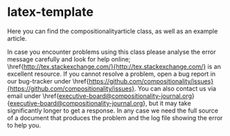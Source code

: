 # latex-template


Here you can find the compositionalityarticle class, as well as an example article. 

In case you encounter problems using this class please analyse the error message carefully and look for help online; \href{http://tex.stackexchange.com/}{http://tex.stackexchange.com/} is an excellent resource.
If you cannot resolve a problem,  open a bug report in our bug-tracker under \href{https://github.com/compositionality/issues}{https://github.com/compositionality/issues}.
You can also contact us via email under \href{executive-board@compositionality-journal.org}{executive-board@compositionality-journal.org}, but it may take significantly longer to get a response.
In any case we need the full source of a document that produces the problem and the log file showing the error to help you.
